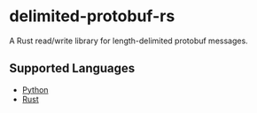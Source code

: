 # delimited-protobuf-rs

A  Rust read/write library for length-delimited protobuf messages.

## Supported Languages

* [Python](https://pypi.org/project/delimited-protobuf/)
* [Rust](https://crates.io/crates/delimited-protobuf)
